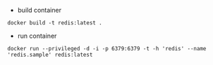 - build container
```
docker build -t redis:latest .
```

- run container
```
docker run --privileged -d -i -p 6379:6379 -t -h 'redis' --name 'redis.sample' redis:latest
```

